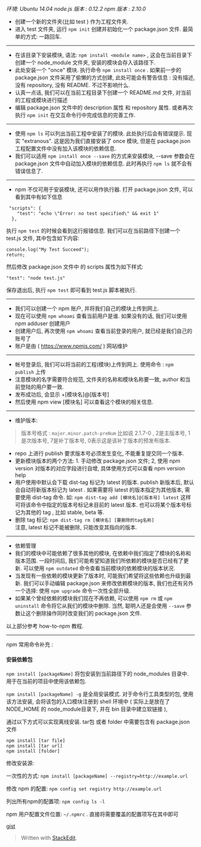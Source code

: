 _环境:  Ubuntu 14.04_
_node.js 版本 :  0.12.2_
_npm 版本 :  2.10.0_


* 创建一个新的文件夹(比如 test ) 作为工程文件夹.
* 进入 test 文件夹, 运行 `npm init` 创建并初始化一个 package.json 文件. 最简单的方式: 一路回车.

----------------
* 在该目录下安装模块, 语法: `npm install <module name>` , 这会在当前目录下创建一个 node_module 文件夹, 安装的模块会存入该路径下. 
* 此处安装一个 "once" 模块. 执行命令  `npm install once` . 如果前一步的 package.json 文件采用了偷懒的方式创建, 此处可能会有警告信息 : 没有描述, 没有 repository, 没有 README. 不过不影响什么. 
* 认真一点话, 我们可以在当前工程目录下创建一个 README.md 文件, 对当前的工程或模块进行描述
* 编辑 package.json 文件中的 description 属性 和 repository 属性. 或者再次执行 `npm init` 在交互命令行中完成信息的完善工作.

--------------------

* 使用 `npm ls` 可以列出当前工程中安装了的模块. 此处执行后会有错误提示. 现实 "extranous". 这是因为我们直接安装了 once 模块, 但是在 package.json 工程配置文件中没有加入该模块的依赖信息. 
* 我们可以适用 `npm install once --save` 的方式来安装模块, --save 参数会在 package.json 文件中自动加入模块的依赖信息. 此时再执行 `npm ls` 就不会有错误信息了. 

--------------

* npm 不仅可用于安装模块, 还可以用作执行器. 打开 package.json 文件, 可以看到其中有如下信息
```
 "scripts": {
    "test": "echo \"Error: no test specified\" && exit 1"
  },
```
执行 `npm test` 的时候会看到这行报错信息. 我们可以在当前路径下创建一个 test.js 文件, 其中包含如下内容:
```
console.log("My Test Succeed");
return;
```
然后修改 package.json 文件中 的  scripts 属性为如下样式: 
```
"test": "node test.js"
```
保存退出后, 执行 `npm test` 即可看到 test.js 脚本被执行. 

----------------------

* 我们可以创建一个 npm 账户, 并将我们自己的模块上传到网上. 
* 现在可以使用 `npm whoami` 查看当前用户是谁. 如果没有的话, 我们可以使用 npm adduser 创建用户
* 创建用户后, 再次使用 `npm whoami` 查看当前登录的用户, 就已经是我们自己的账号了
* 账户是由 ( https://www.npmjs.com/ ) 网站维护

------------------

* 帐号登录后, 我们可以将当前的工程(模块)上传到网上. 使用命令 : `npm publish` 上传
* 注意模块的名字需要符合规范, 文件夹的名称和模块名称要一致, author 和当前登陆的用户要一致.
* 发布成功后,  会显示  +[模块名]@[版本号]
* 然后使用 npm view [模块名] 可以查看这个模块的相关信息.

--------------------

* 维护版本:
 > 版本号格式 :  `major.minor.patch-preNum`
 > 比如说 2.1.7-0 ,   2是主版本号, 1是次版本号, 7是补丁版本号, 0表示这是该补丁版本的预发布版本.

* repo 上进行 publish 要求版本号必须发生变化, 不能重复提交同一个版本.  
* 更新模块版本的两个方法: 1. 手动修改 package.json 文件;  2, 使用 npm version 对版本的对应字段进行自增, 具体使用方式可以查看 npm version help
* 用户使用中默认会下载 dist-tag 标记为 latest 的版本.  publish 新版本后, 默认会自动将新版本标记为 latest .  如果需要将 latest 的版本指定为其他版本, 需要使用  dist-tag 命令. 如:
 `npm dist-tag add [模块名]@[版本号] latest`
 这样可将该命令中指定的版本号标记未目前的 latest 版本. 
 也可以将某个版本号标记为其他的 tag , 比如 stable, beta 等. 
*  删除 tag 标记:   `npm dist-tag rm [模块名] [要删除的tag名称]`  
注意, latest 标记不能被删除, 只能改变其指向的版本. 

-----------------------

* 依赖管理
* 我们的模块中可能依赖了很多其他的模块, 在依赖中我们指定了模块的名称和版本范围. 一段时间后, 我们可能希望知道我们所依赖的模块是否已经有了更新.   可以使用  `npm outdated`  命令查看当前模块的依赖模块的版本状况.
* 当发现有一些依赖的模块更新了版本时, 可能我们希望将这些依赖也升级到最新.  我们可以手动编辑 package.json 来修改依赖模块的版本,  我们也还有另外一个选择:  使用  `npm upgrade` 命令一次性全部升级.
* 如果某个曾经依赖的模块我们现在不再依赖, 可以使用  `npm rm` 或 `npm uninstall` 命令将它从我们的模块中删除.  当然, 聪明人还是会使用  `--save` 参数让这个删除操作同时改变我们的 package.json 文件.



以上部分参考 how-to-npm 教程. 

----------------------



npm 常用命令补充 : 

#### 安装依赖包

`npm install [packageName]` 将包安装到当前路径下的 node_modules 目录中. 用于在当前的项目中使用该依赖包.

`npm install [packageName] -g` 是全局安装模式.  对于命令行工具类型的包, 使用该方法安装, 会将该包的入口模块注册到 shell 环境中 ( 实际上是放在了NODE_HOME 的 node_module目录下, 并在 bin 目录中建立软链接 ), 

通过以下方式可以实现离线安装.  tar包 或者  folder 中需要包含有 package.json 文件
```
npm install [tar file] 
npm install [tar url]
npm install [folder]
```

修改安装源:

一次性的方式: `npm install [packageName] --registry=http://example.url`

修改 npm 的配置: `npm config set registry http://example.url`

列出所有npm的配置项: `npm config ls -l`

npm 用户配置文件位置:  `~/.npmrc` . 直接将需要覆盖的配置项写在其中即可


[gist](https://gist.github.com/Chunlin-Li/fac7a8ac85741fc78014)


> Written with [StackEdit](https://stackedit.io/).
